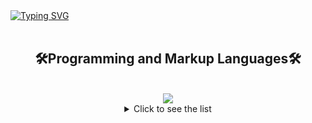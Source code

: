 <!DOCTYPE html>
<html>
<body>
<a href="https://git.io/typing-svg"><img align="center" src="https://readme-typing-svg.demolab.com?font=arial&weight=700&pause=1000&color=21F7EE&background=FFFFFF00&random=false&width=435&separator=%3C&lines=Console.WriteLine(%22Hi!+My+name+is+Jose%F0%9F%91%8B%F0%9F%8F%BC%F0%9F%98%81%22);" alt="Typing SVG" /></a>
<br>
<br>
<h2 align="center">🛠️Programming and Markup Languages🛠️</h2>
<br>
<div align="center">
<img src="https://skillicons.dev/icons?i=html,css,cs,js,bootstrap"/>

<details>
  <summary>Click to see the list</summary>

  - Item 1
  - Item 2
  - Item 3
  - Item 4

</details>

</body>
</html>


